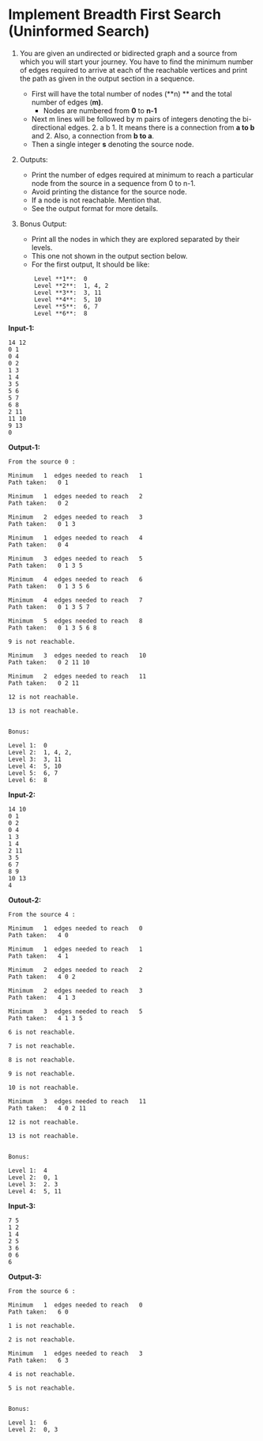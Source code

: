 # Implement Breadth First Search (Uninformed Search)



1. You are given an undirected or bidirected graph and a source from which you will start your journey. You have to find the minimum number of edges required to arrive at each of the reachable vertices and print the path as given in the output section in a sequence.
    + First will have the total number of nodes (**n) ** and the total number of edges (**m)**.
        + Nodes are numbered from **0** to **n-1**
    + Next m lines will be followed by m pairs of integers denoting the bi-directional edges.
        2. a   b
            1. It means there is a connection from **a to b** and 
            2. Also, a connection from **b to a**.
    + Then a single integer **s** denoting the source node.
 
2. Outputs:
    - Print the number of edges required at minimum to reach a particular node from the source in a sequence from 0 to n-1.
    - Avoid printing the distance for the source node.
    - If a node is not reachable. Mention that.
    - See the output format for more details.

3. Bonus Output: 
    + Print all the nodes in which they are explored separated by their levels.
    + This one not shown in the output section below.
    + For the first output, It should be like:


    ```
        Level **1**:  0  
        Level **2**:  1, 4, 2  
        Level **3**:  3, 11   
        Level **4**:  5, 10   
        Level **5**:  6, 7  
        Level **6**:  8  
    ```

**Input-1:**
```
14 12
0 1
0 4 
0 2
1 3
1 4
3 5
5 6
5 7
6 8
2 11
11 10
9 13
0
```
**Output-1:**
```
From the source 0 : 

Minimum   1  edges needed to reach   1
Path taken:   0 1 

Minimum   1  edges needed to reach   2
Path taken:   0 2 

Minimum   2  edges needed to reach   3
Path taken:   0 1 3 

Minimum   1  edges needed to reach   4
Path taken:   0 4 

Minimum   3  edges needed to reach   5
Path taken:   0 1 3 5 

Minimum   4  edges needed to reach   6
Path taken:   0 1 3 5 6 

Minimum   4  edges needed to reach   7
Path taken:   0 1 3 5 7 

Minimum   5  edges needed to reach   8
Path taken:   0 1 3 5 6 8 

9 is not reachable.

Minimum   3  edges needed to reach   10
Path taken:   0 2 11 10 

Minimum   2  edges needed to reach   11
Path taken:   0 2 11 

12 is not reachable.

13 is not reachable.


Bonus:

Level 1:  0
Level 2:  1, 4, 2, 
Level 3:  3, 11 
Level 4:  5, 10 
Level 5:  6, 7
Level 6:  8
```


**Input-2:**
```
14 10
0 1
0 2
0 4
1 3
1 4
2 11
3 5
6 7
8 9
10 13
4
```
**Outout-2:**

```
From the source 4 : 

Minimum   1  edges needed to reach   0
Path taken:   4 0 

Minimum   1  edges needed to reach   1
Path taken:   4 1 

Minimum   2  edges needed to reach   2
Path taken:   4 0 2 

Minimum   2  edges needed to reach   3
Path taken:   4 1 3 

Minimum   3  edges needed to reach   5
Path taken:   4 1 3 5 

6 is not reachable.

7 is not reachable.

8 is not reachable.

9 is not reachable.

10 is not reachable.

Minimum   3  edges needed to reach   11
Path taken:   4 0 2 11 

12 is not reachable.

13 is not reachable.


Bonus:

Level 1:  4
Level 2:  0, 1 
Level 3:  2. 3 
Level 4:  5, 11 
```

**Input-3:**
```
7 5
1 2
1 4
2 5
3 6
0 6
6
```

**Output-3:**
```
From the source 6 : 

Minimum   1  edges needed to reach   0
Path taken:   6 0 

1 is not reachable.

2 is not reachable.

Minimum   1  edges needed to reach   3
Path taken:   6 3 

4 is not reachable.

5 is not reachable.


Bonus:

Level 1:  6
Level 2:  0, 3
```
